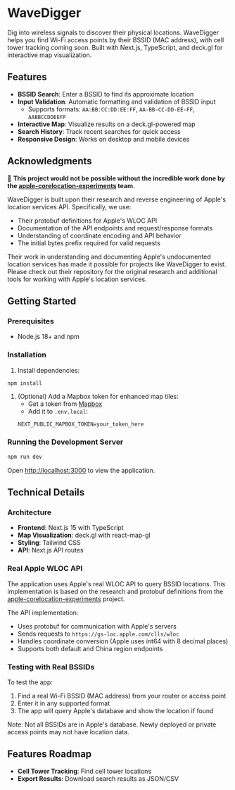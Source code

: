 # WaveDigger

Dig into wireless signals to discover their physical locations. WaveDigger helps you find Wi-Fi access points by their BSSID (MAC address), with cell tower tracking coming soon. Built with Next.js, TypeScript, and deck.gl for interactive map visualization.

## Features

- **BSSID Search**: Enter a BSSID to find its approximate location
- **Input Validation**: Automatic formatting and validation of BSSID input
  - Supports formats: `AA:BB:CC:DD:EE:FF`, `AA-BB-CC-DD-EE-FF`, `AABBCCDDEEFF`
- **Interactive Map**: Visualize results on a deck.gl-powered map
- **Search History**: Track recent searches for quick access
- **Responsive Design**: Works on desktop and mobile devices

## Acknowledgments

🙏 **This project would not be possible without the incredible work done by the [apple-corelocation-experiments](https://github.com/acheong08/apple-corelocation-experiments) team.**

WaveDigger is built upon their research and reverse engineering of Apple's location services API. Specifically, we use:
- Their protobuf definitions for Apple's WLOC API
- Documentation of the API endpoints and request/response formats
- Understanding of coordinate encoding and API behavior
- The initial bytes prefix required for valid requests

Their work in understanding and documenting Apple's undocumented location services has made it possible for projects like WaveDigger to exist. Please check out their repository for the original research and additional tools for working with Apple's location services.

## Getting Started

### Prerequisites

- Node.js 18+ and npm

### Installation

1. Install dependencies:
```bash
npm install
```

1. (Optional) Add a Mapbox token for enhanced map tiles:
   - Get a token from [Mapbox](https://www.mapbox.com/)
   - Add it to `.env.local`:
   ```
   NEXT_PUBLIC_MAPBOX_TOKEN=your_token_here
   ```

### Running the Development Server

```bash
npm run dev
```

Open [http://localhost:3000](http://localhost:3000) to view the application.

## Technical Details

### Architecture

- **Frontend**: Next.js 15 with TypeScript
- **Map Visualization**: deck.gl with react-map-gl
- **Styling**: Tailwind CSS
- **API**: Next.js API routes

### Real Apple WLOC API

The application uses Apple's real WLOC API to query BSSID locations. This implementation is based on the research and protobuf definitions from the [apple-corelocation-experiments](https://github.com/acheong08/apple-corelocation-experiments) project.

The API implementation:
- Uses protobuf for communication with Apple's servers
- Sends requests to `https://gs-loc.apple.com/clls/wloc`
- Handles coordinate conversion (Apple uses int64 with 8 decimal places)
- Supports both default and China region endpoints

### Testing with Real BSSIDs

To test the app:
1. Find a real Wi-Fi BSSID (MAC address) from your router or access point
2. Enter it in any supported format
3. The app will query Apple's database and show the location if found

Note: Not all BSSIDs are in Apple's database. Newly deployed or private access points may not have location data.


## Features Roadmap

- **Cell Tower Tracking**: Find cell tower locations
- **Export Results**: Download search results as JSON/CSV
